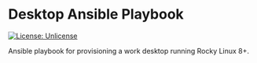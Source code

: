
# Desktop Ansible Playbook

[![License: Unlicense](https://img.shields.io/badge/license-Unlicense-blue.svg)](http://unlicense.org/)

Ansible playbook for provisioning a work desktop running Rocky Linux 8+.
